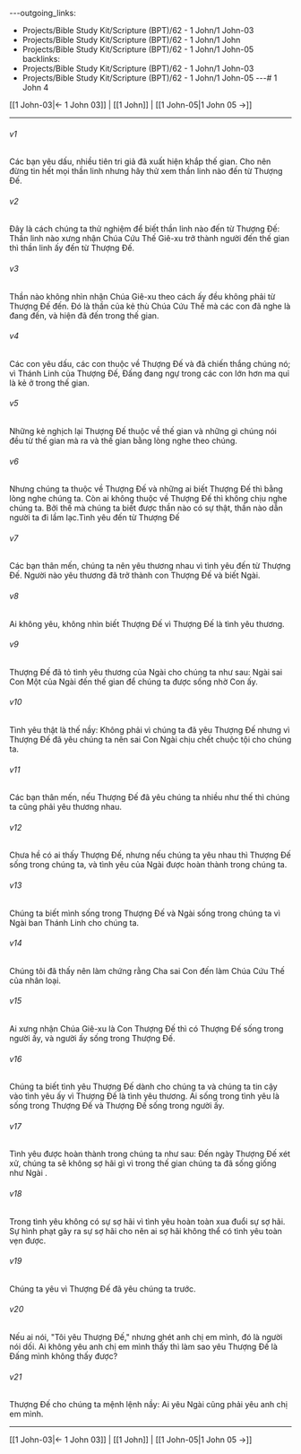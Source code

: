 ---outgoing_links:
  - Projects/Bible Study Kit/Scripture (BPT)/62 - 1 John/1 John-03
  - Projects/Bible Study Kit/Scripture (BPT)/62 - 1 John/1 John
  - Projects/Bible Study Kit/Scripture (BPT)/62 - 1 John/1 John-05
backlinks:
  - Projects/Bible Study Kit/Scripture (BPT)/62 - 1 John/1 John-03
  - Projects/Bible Study Kit/Scripture (BPT)/62 - 1 John/1 John-05
---# 1 John 4

[[1 John-03|← 1 John 03]] | [[1 John]] | [[1 John-05|1 John 05 →]]
***



###### v1 
Các bạn yêu dấu, nhiều tiên tri giả đã xuất hiện khắp thế gian. Cho nên đừng tin hết mọi thần linh nhưng hãy thử xem thần linh nào đến từ Thượng Đế. 

###### v2 
Đây là cách chúng ta thử nghiệm để biết thần linh nào đến từ Thượng Đế: Thần linh nào xưng nhận Chúa Cứu Thế Giê-xu trở thành người đến thế gian thì thần linh ấy đến từ Thượng Đế. 

###### v3 
Thần nào không nhìn nhận Chúa Giê-xu theo cách ấy đều không phải từ Thượng Đế đến. Đó là thần của kẻ thù Chúa Cứu Thế mà các con đã nghe là đang đến, và hiện đã đến trong thế gian. 

###### v4 
Các con yêu dấu, các con thuộc về Thượng Đế và đã chiến thắng chúng nó; vì Thánh Linh của Thượng Đế, Đấng đang ngự trong các con lớn hơn ma quỉ là kẻ ở trong thế gian. 

###### v5 
Những kẻ nghịch lại Thượng Đế thuộc về thế gian và những gì chúng nói đều từ thế gian mà ra và thế gian bằng lòng nghe theo chúng. 

###### v6 
Nhưng chúng ta thuộc về Thượng Đế và những ai biết Thượng Đế thì bằng lòng nghe chúng ta. Còn ai không thuộc về Thượng Đế thì không chịu nghe chúng ta. Bởi thế mà chúng ta biết được thần nào có sự thật, thần nào dẫn người ta đi lầm lạc.Tình yêu đến từ Thượng Đế 

###### v7 
Các bạn thân mến, chúng ta nên yêu thương nhau vì tình yêu đến từ Thượng Đế. Người nào yêu thương đã trở thành con Thượng Đế và biết Ngài. 

###### v8 
Ai không yêu, không nhìn biết Thượng Đế vì Thượng Đế là tình yêu thương. 

###### v9 
Thượng Đế đã tỏ tình yêu thương của Ngài cho chúng ta như sau: Ngài sai Con Một của Ngài đến thế gian để chúng ta được sống nhờ Con ấy. 

###### v10 
Tình yêu thật là thế nầy: Không phải vì chúng ta đã yêu Thượng Đế nhưng vì Thượng Đế đã yêu chúng ta nên sai Con Ngài chịu chết chuộc tội cho chúng ta. 

###### v11 
Các bạn thân mến, nếu Thượng Đế đã yêu chúng ta nhiều như thế thì chúng ta cũng phải yêu thương nhau. 

###### v12 
Chưa hề có ai thấy Thượng Đế, nhưng nếu chúng ta yêu nhau thì Thượng Đế sống trong chúng ta, và tình yêu của Ngài được hoàn thành trong chúng ta. 

###### v13 
Chúng ta biết mình sống trong Thượng Đế và Ngài sống trong chúng ta vì Ngài ban Thánh Linh cho chúng ta. 

###### v14 
Chúng tôi đã thấy nên làm chứng rằng Cha sai Con đến làm Chúa Cứu Thế của nhân loại. 

###### v15 
Ai xưng nhận Chúa Giê-xu là Con Thượng Đế thì có Thượng Đế sống trong người ấy, và người ấy sống trong Thượng Đế. 

###### v16 
Chúng ta biết tình yêu Thượng Đế dành cho chúng ta và chúng ta tin cậy vào tình yêu ấy vì Thượng Đế là tình yêu thương. Ai sống trong tình yêu là sống trong Thượng Đế và Thượng Đế sống trong người ấy. 

###### v17 
Tình yêu được hoàn thành trong chúng ta như sau: Đến ngày Thượng Đế xét xử, chúng ta sẽ không sợ hãi gì vì trong thế gian chúng ta đã sống giống như Ngài . 

###### v18 
Trong tình yêu không có sự sợ hãi vì tình yêu hoàn toàn xua đuổi sự sợ hãi. Sự hình phạt gây ra sự sợ hãi cho nên ai sợ hãi không thể có tình yêu toàn vẹn được. 

###### v19 
Chúng ta yêu vì Thượng Đế đã yêu chúng ta trước. 

###### v20 
Nếu ai nói, "Tôi yêu Thượng Đế," nhưng ghét anh chị em mình, đó là người nói dối. Ai không yêu anh chị em mình thấy thì làm sao yêu Thượng Đế là Đấng mình không thấy được? 

###### v21 
Thượng Đế cho chúng ta mệnh lệnh nầy: Ai yêu Ngài cũng phải yêu anh chị em mình.

***
[[1 John-03|← 1 John 03]] | [[1 John]] | [[1 John-05|1 John 05 →]]
